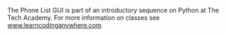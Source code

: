 The Phone List GUI is part of an introductory sequence on Python at The Tech Academy.
For more information on classes see www.learncodinganywhere.com

